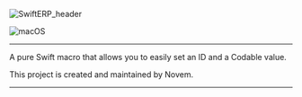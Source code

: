 ![SwiftERP_header](https://github.com/user-attachments/assets/724b6952-4b04-4413-b24e-27a099cbff6a)

![macOS](https://github.com/NVMNovem/swift-erp/actions/workflows/swift.yml/badge.svg)

---

A pure Swift macro that allows you to easily set an ID and a Codable value.

This project is created and maintained by Novem.

---
